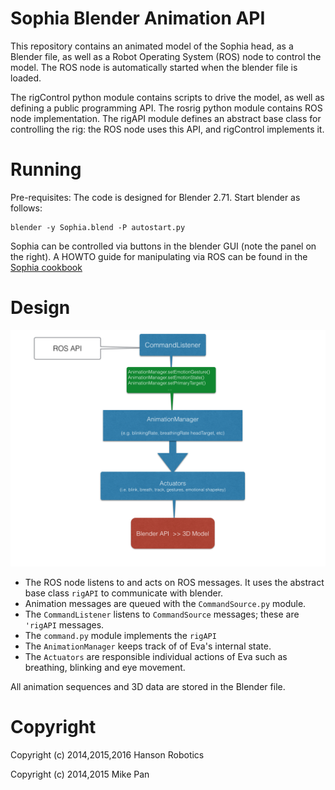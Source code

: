 # Sophia Blender Animation API

This repository contains an animated model of the Sophia head, as a
Blender file, as well as a Robot Operating System (ROS) node to control
the model. The ROS node is automatically started when the blender
file is loaded.

The rigControl python module contains scripts to drive the model, as
well as defining a public programming API. The rosrig python module
contains ROS node implementation. The rigAPI module defines an abstract
base class for controlling the rig: the ROS node uses this API, and
rigControl implements it.

# Running

Pre-requisites: The code is designed for Blender 2.71.
Start blender as follows:

```
blender -y Sophia.blend -P autostart.py
```

Sophia can be controlled via buttons in the blender GUI (note the panel
on the right).  A HOWTO guide for manipulating via ROS can be found in
the [Sophia cookbook](https://github.com/hansonrobotics/HEAD/blob/master/src/blender_api_msgs/cookbook.md)


# Design

![UML Diagram](docs/evaEmoDesign.png)

* The ROS node listens to and acts on ROS messages.  It uses the
  abstract base class `rigAPI` to communicate with blender.
* Animation messages are queued with the `CommandSource.py` module.
* The `CommandListener` listens to `CommandSource` messages; these
  are `'rigAPI` messages.
* The `command.py` module implements the `rigAPI`
* The `AnimationManager` keeps track of of Eva's internal state.
* The `Actuators` are responsible individual actions of Eva such as
  breathing, blinking and eye movement.

All animation sequences and 3D data are stored in the Blender file.

# Copyright #

Copyright (c) 2014,2015,2016 Hanson Robotics

Copyright (c) 2014,2015 Mike Pan
